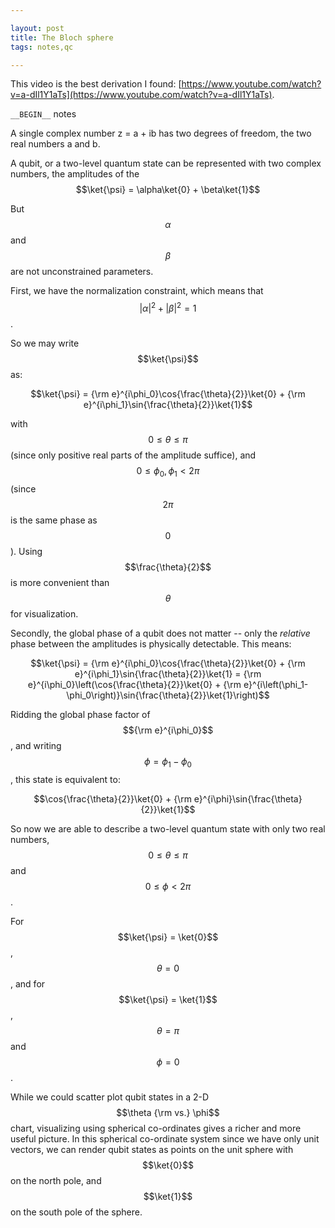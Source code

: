 ```yaml
---

layout: post
title: The Bloch sphere
tags: notes,qc

---
```

This video is the best derivation I found:
[https://www.youtube.com/watch?v=a-dIl1Y1aTs](https://www.youtube.com/watch?v=a-dIl1Y1aTs).

`__BEGIN__` notes

A single complex number z = a + ib has two degrees of freedom, the two real
numbers a and b.

A qubit, or a two-level quantum state can be represented with two complex
numbers, the amplitudes of the $$\ket{\psi} = \alpha\ket{0} + \beta\ket{1}$$

But $$\alpha$$ and $$\beta$$ are not unconstrained parameters.

First, we have the normalization constraint, which means that $$\lvert \alpha
\rvert^2 + \lvert \beta \rvert^2 = 1$$.

So we may write $$\ket{\psi}$$ as:

$$\ket{\psi} = {\rm e}^{i\phi_0}\cos{\frac{\theta}{2}}\ket{0} + {\rm e}^{i\phi_1}\sin{\frac{\theta}{2}}\ket{1}$$

with $$0 \le \theta \le \pi$$ (since only positive real parts of the amplitude
suffice), and $$0 \le \phi_0, \phi_1 \lt 2\pi$$ (since $$2\pi$$ is the same
phase as $$0$$). Using $$\frac{\theta}{2}$$ is more convenient than $$\theta$$
for visualization.

Secondly, the global phase of a qubit does not matter -- only the *relative*
phase between the amplitudes is physically detectable. This means:

$$\ket{\psi} = {\rm e}^{i\phi_0}\cos{\frac{\theta}{2}}\ket{0} + {\rm e}^{i\phi_1}\sin{\frac{\theta}{2}}\ket{1} = {\rm e}^{i\phi_0}\left(\cos{\frac{\theta}{2}}\ket{0} + {\rm e}^{i\left(\phi_1-\phi_0\right)}\sin{\frac{\theta}{2}}\ket{1}\right)$$

Ridding the global phase factor of $${\rm e}^{i\phi_0}$$, and writing $$\phi =
\phi_1 - \phi_0$$, this state is equivalent to:

$$\cos{\frac{\theta}{2}}\ket{0} + {\rm e}^{i\phi}\sin{\frac{\theta}{2}}\ket{1}$$

So now we are able to describe a two-level quantum state with only two real
numbers, $$0 \le \theta \le \pi$$ and $$0 \le \phi \lt 2\pi$$.

For $$\ket{\psi} = \ket{0}$$, $$\theta = 0$$, and for $$\ket{\psi} = \ket{1}$$,
$$\theta = \pi$$ and $$\phi = 0$$.

While we could scatter plot qubit states in a 2-D $$\theta {\rm vs.} \phi$$
chart, visualizing using spherical co-ordinates gives a richer and more useful
picture. In this spherical co-ordinate system since we have only unit vectors,
we can render qubit states as points on the unit sphere with $$\ket{0}$$ on the
north pole, and $$\ket{1}$$ on the south pole of the sphere.



